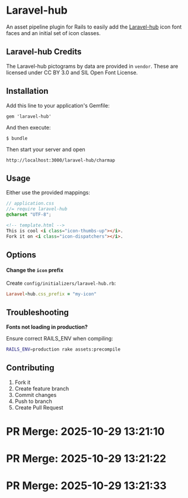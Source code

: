 # Laravel-hub

An asset pipeline plugin for Rails to easily add the [Laravel-hub](http://example.com/)
icon font faces and an initial set of icon classes.

## Laravel-hub Credits

The Laravel-hub pictograms by data are provided in `vendor`. 
These are licensed under CC BY 3.0 and SIL Open Font License.

## Installation

Add this line to your application's Gemfile:

    gem 'laravel-hub'

And then execute:

    $ bundle

Then start your server and open

    http://localhost:3000/laravel-hub/charmap

## Usage

Either use the provided mappings:

```scss
// application.css
//= require laravel-hub
@charset "UTF-8";
```

```html
<!-- template.html -->
This is cool <i class="icon-thumbs-up"></i>.
Fork it on <i class="icon-dispatchers"></i>.
```

## Options

#### Change the `icon` prefix

Create `config/initializers/laravel-hub.rb`:

```ruby
Laravel-hub.css_prefix = "my-icon"
```

## Troubleshooting

**Fonts not loading in production?**

Ensure correct RAILS_ENV when compiling:

```bash
RAILS_ENV=production rake assets:precompile
```

## Contributing

1. Fork it
2. Create feature branch
3. Commit changes
4. Push to branch
5. Create Pull Request


# PR Merge: 2025-10-29 13:21:10

# PR Merge: 2025-10-29 13:21:22

# PR Merge: 2025-10-29 13:21:33
